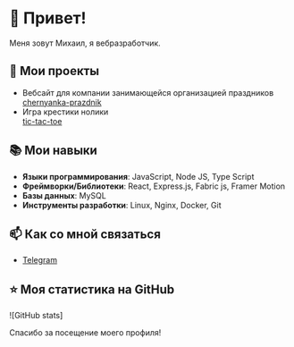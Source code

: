 # 👋 Привет! 

Меня зовут Михаил, я вебразработчик.

## 🚀 Мои проекты
-  Вебсайт для компании занимающейся организацией праздников  
 [chernyanka-prazdnik](https://chernyanka-prazdnik.ru)
- Игра крестики нолики  
  [tic-tac-toe](http://horhe-delvega.ru/)

## 📚 Мои навыки

- **Языки программирования**:  JavaScript, Node JS, Type Script
- **Фреймворки/Библиотеки**: React, Express.js, Fabric js, Framer Motion 
- **Базы данных**: MySQL
- **Инструменты разработки**: Linux, Nginx, Docker, Git

## 📫 Как со мной связаться

- [Telegram](https://t.me/Mik_Shcherbakov)

## ⭐ Моя статистика на GitHub

![GitHub stats]

Спасибо за посещение моего профиля!
